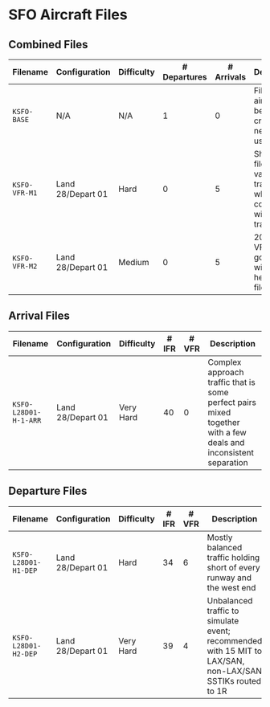 # SFO Aircraft Files

## Combined Files

| **Filename**  | **Configuration** | **Difficulty** | **# Departures** | **# Arrivals** | **Description**                                                               |
| ------------- | ----------------- | -------------- | ---------------- | -------------- | ----------------------------------------------------------------------------- |
| `KSFO-BASE`   | N/A               | N/A            | 1                | 0              | File with 1 aircraft, to be used for creating new files using `add`           |
| `KSFO-VFR-M1` | Land 28/Depart 01 | Hard           | 0                | 5              | Short VFR file with variety of traffic, hard when combined with other traffic |
| `KSFO-VFR-M2` | Land 28/Depart 01 | Medium         | 0                | 5              | 20 minute VFR file, goes well with a heavy IFR file                           |

## Arrival Files

| **Filename**          | **Configuration** | **Difficulty** | **# IFR** | **# VFR** | **Description**                                                                                                 |
| --------------------- | ----------------- | -------------- | --------- | --------- | --------------------------------------------------------------------------------------------------------------- |
| `KSFO-L28D01-H-1-ARR` | Land 28/Depart 01 | Very Hard      | 40        | 0         | Complex approach traffic that is some perfect pairs mixed together with a few deals and inconsistent separation |

## Departure Files

| **Filename**         | **Configuration** | **Difficulty** | **# IFR** | **# VFR** | **Description**                                                                                           |
| -------------------- | ----------------- | -------------- | --------- | --------- | --------------------------------------------------------------------------------------------------------- |
| `KSFO-L28D01-H1-DEP` | Land 28/Depart 01 | Hard           | 34        | 6         | Mostly balanced traffic holding short of every runway and the west end                                    |
| `KSFO-L28D01-H2-DEP` | Land 28/Depart 01 | Very Hard      | 39        | 4         | Unbalanced traffic to simulate event; recommended with 15 MIT to LAX/SAN, non-LAX/SAN SSTIKs routed to 1R |
